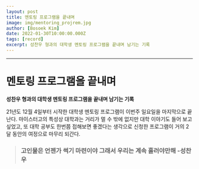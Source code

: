 ```yaml
---
layout: post
title: 멘토링 프로그램을 끝내며
image: img/mentoring_projrem.jpg
author: [Bosoek Kim]
date: 2022-01-30T10:00:00.000Z
tags: [record]
excerpt: 성찬우 형과의 대학생 멘토링 프로그램을 끝내며 남기는 기록
---
```


---
# 멘토링 프로그램을 끝내며
__성찬우 형과의 대학생 멘토링 프로그램을 끝내며 남기는 기록__

21년도 12월 4일부터 시작한 대학생 멘토링 프로그램이 이번주 일요일을 마지막으로 끝난다. 마이스터고의 특성상 대학과는 거리가 멀 수 밖에 없지만 대학 이야기도 들어 보고 싶었고, 또 대학 공부도 한번쯤 접해보면 좋겠다는 생각으로 신청한 프로그램이 거의 2달 동안의 여정으로 마무리 되간다.





>### 고인물은 언젠가 썩기 마련이야 그래서 우리는 계속 흘러야만해 -성찬우

